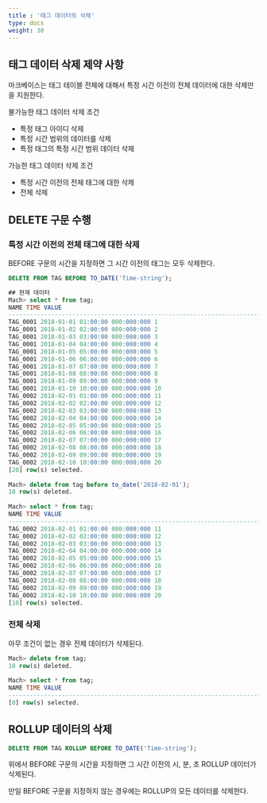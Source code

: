 ```yaml
---
title : '태그 데이터의 삭제'
type: docs
weight: 30
---
```


## 태그 데이터 삭제 제약 사항

마크베이스는 태그 테이블 전체에 대해서 특정 시간 이전의 전체 데이터에 대한 삭제만을 지원한다.

불가능한 태그 데이터 삭제 조건 

* 특정 태그 아이디 삭제
* 특정 시간 범위의 데이터를 삭제
* 특정 태그의 특정 시간 범위 데이터 삭제 

가능한 태그 데이터 삭제 조건

* 특정 시간 이전의 전체 태그에 대한 삭제 
* 전체 삭제


## DELETE 구문 수행 

### 특정 시간 이전의 전체 태그에 대한 삭제

BEFORE 구문의 시간을 지정하면 그 시간 이전의 태그는 모두 삭제한다.

```sql
DELETE FROM TAG BEFORE TO_DATE('Time-string');
```

```sql
## 현재 데이터
Mach> select * from tag;
NAME TIME VALUE
--------------------------------------------------------------------------------------
TAG_0001 2018-01-01 01:00:00 000:000:000 1
TAG_0001 2018-01-02 02:00:00 000:000:000 2
TAG_0001 2018-01-03 03:00:00 000:000:000 3
TAG_0001 2018-01-04 04:00:00 000:000:000 4
TAG_0001 2018-01-05 05:00:00 000:000:000 5
TAG_0001 2018-01-06 06:00:00 000:000:000 6
TAG_0001 2018-01-07 07:00:00 000:000:000 7
TAG_0001 2018-01-08 08:00:00 000:000:000 8
TAG_0001 2018-01-09 09:00:00 000:000:000 9
TAG_0001 2018-01-10 10:00:00 000:000:000 10
TAG_0002 2018-02-01 01:00:00 000:000:000 11
TAG_0002 2018-02-02 02:00:00 000:000:000 12
TAG_0002 2018-02-03 03:00:00 000:000:000 13
TAG_0002 2018-02-04 04:00:00 000:000:000 14
TAG_0002 2018-02-05 05:00:00 000:000:000 15
TAG_0002 2018-02-06 06:00:00 000:000:000 16
TAG_0002 2018-02-07 07:00:00 000:000:000 17
TAG_0002 2018-02-08 08:00:00 000:000:000 18
TAG_0002 2018-02-09 09:00:00 000:000:000 19
TAG_0002 2018-02-10 10:00:00 000:000:000 20
[20] row(s) selected.
 
Mach> delete from tag before to_date('2018-02-01');
10 row(s) deleted.
 
Mach> select * from tag;
NAME TIME VALUE
--------------------------------------------------------------------------------------
TAG_0002 2018-02-01 01:00:00 000:000:000 11
TAG_0002 2018-02-02 02:00:00 000:000:000 12
TAG_0002 2018-02-03 03:00:00 000:000:000 13
TAG_0002 2018-02-04 04:00:00 000:000:000 14
TAG_0002 2018-02-05 05:00:00 000:000:000 15
TAG_0002 2018-02-06 06:00:00 000:000:000 16
TAG_0002 2018-02-07 07:00:00 000:000:000 17
TAG_0002 2018-02-08 08:00:00 000:000:000 18
TAG_0002 2018-02-09 09:00:00 000:000:000 19
TAG_0002 2018-02-10 10:00:00 000:000:000 20
[10] row(s) selected.
```

### 전체 삭제

아무 조건이 없는 경우 전체 데이터가 삭제된다.

```sql
Mach> delete from tag;
10 row(s) deleted.
 
Mach> select * from tag;
NAME TIME VALUE
--------------------------------------------------------------------------------------
[0] row(s) selected.
```

## ROLLUP 데이터의 삭제

```sql
DELETE FROM TAG ROLLUP BEFORE TO_DATE('Time-string');
```

위에서 BEFORE 구문의 시간을 지정하면 그 시간 이전의 시, 분, 초 ROLLUP 데이터가 삭제된다.

만일 BEFORE 구문을 지정하지 않는 경우에는 ROLLUP의 모든 데이터를 삭제한다.
